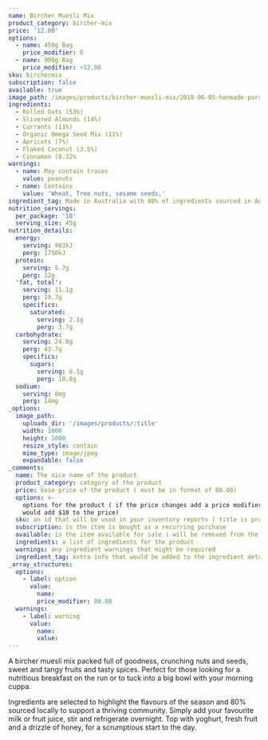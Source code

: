 ```yaml
---
name: Bircher Muesli Mix
product_category: bircher-mix
price: '12.00'
options:
  - name: 450g Bag
    price_modifier: 0
  - name: 900g Bag
    price_modifier: +12.00
sku: birchermix
subscription: false
available: true
image_path: /images/products/bircher-muesli-mix/2019-06-05-hanmade-porridgemixsquare.jpg
ingredients:
  - Rolled Oats (53%)
  - Slivered Almonds (14%)
  - Currants (11%)
  - Organic Omega Seed Mix (11%)
  - Apricots (7%)
  - Flaked Coconut (3.5%)
  - Cinnamon (0.32%
warnings:
  - name: May contain traces
    value: peanuts
  - name: Contains
    value: 'Wheat, Tree nuts, sesame seeds,'
ingredient_tag: Made in Australia with 80% of ingredients sourced in Australia
nutrition_servings:
  per_package: '10'
  serving_size: 45g
nutrition_details:
  energy:
    serving: 983kJ
    perg: 1750kJ
  protein:
    serving: 5.7g
    perg: 12g
  'fat, total':
    serving: 11.1g
    perg: 19.7g
    specifics:
      saturated:
        serving: 2.1g
        perg: 3.7g
  carbohydrate:
    serving: 24.6g
    perg: 43.7g
    specifics:
      sugars:
        serving: 6.1g
        perg: 10.8g
  sodium:
    serving: 8mg
    perg: 14mg
_options:
  image_path:
    uploads_dir: '/images/products/:title'
    width: 1000
    height: 1000
    resize_style: contain
    mime_type: image/jpeg
    expandable: false
_comments:
  name: The nice name of the product
  product_category: category of the product
  price: base price of the product ( must be in format of 00.00)
  options: >-
    options for the product ( if the price changes add a price modifier +10.00
    would add $10 to the price)
  sku: an id that will be used in your inventory reports ( title is probably good )
  subscription: is the item is bought as a recurring purchase
  available: is the item available for sale ( will be removed from the site )
  ingredients: a list of ingredients for the product
  warnings: any ingredient warnings that might be required
  ingredient_tag: extra info that would be added to the ingredient details
_array_structures:
  options:
    - label: option
      value:
        name:
        price_modifier: 00.00
  warnings:
    - label: warning
      value:
        name:
        value:
---
```


A bircher muesli mix packed full of goodness, crunching nuts and seeds, sweet and tangy fruits and tasty spices. Perfect for those looking for a nutritious breakfast on the run or to tuck into a big bowl with your morning cuppa.&nbsp;

Ingredients are selected to highlight the flavours of the season and 80% sourced locally to support a thriving community. Simply add your favourite milk or fruit juice, stir and refrigerate overnight. Top with yoghurt, fresh fruit and a drizzle of honey, for a scrumptious start to the day.
